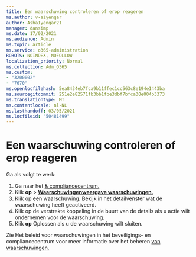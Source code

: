 ```yaml
---
title: Een waarschuwing controleren of erop reageren
ms.author: v-aiyengar
author: AshaIyengar21
manager: dansimp
ms.date: 17/02/2021
ms.audience: Admin
ms.topic: article
ms.service: o365-administration
ROBOTS: NOINDEX, NOFOLLOW
localization_priority: Normal
ms.collection: Adm_O365
ms.custom:
- "3200002"
- "7670"
ms.openlocfilehash: 5ea8434eb7fca9b11ffec1cc563c8e194e1443ba
ms.sourcegitcommit: 251e2e82571fb3bb1fbe3dbf7bfca30e004b3373
ms.translationtype: MT
ms.contentlocale: nl-NL
ms.lasthandoff: 03/05/2021
ms.locfileid: "50481499"
---
```

# <a name="review-or-act-on-an-alert"></a>Een waarschuwing controleren of erop reageren

Ga als volgt te werk:

1. Ga naar het [& compliancecentrum.](https://go.microsoft.com/fwlink/p/?linkid=2077143)
1. Klik **op**  >  **[Waarschuwingenweergave waarschuwingen.](https://go.microsoft.com/fwlink/?linkid=2103301)**
1. Klik op een waarschuwing. Bekijk in het detailvenster wat de waarschuwing heeft geactiveerd.
1. Klik op de verstrekte koppeling in de buurt van de details als u actie wilt ondernemen voor de waarschuwing.
1. Klik **op** Oplossen als u de waarschuwing wilt sluiten.

Zie Het beleid voor waarschuwingen in het beveiligings- en compliancecentrum voor meer informatie over het beheren [van waarschuwingen.](https://go.microsoft.com/fwlink/?linkid=2103211)


